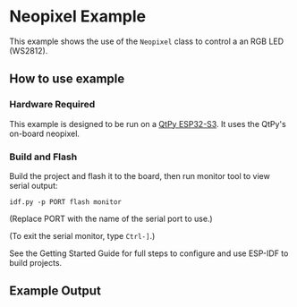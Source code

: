 # Neopixel Example 

This example shows the use of the `Neopixel` class to control a an RGB
LED (WS2812).

## How to use example

### Hardware Required

This example is designed to be run on a [QtPy
ESP32-S3](https://www.adafruit.com/product/5426). It uses the QtPy's on-board
neopixel.


### Build and Flash

Build the project and flash it to the board, then run monitor tool to view serial output:

```
idf.py -p PORT flash monitor
```

(Replace PORT with the name of the serial port to use.)

(To exit the serial monitor, type ``Ctrl-]``.)

See the Getting Started Guide for full steps to configure and use ESP-IDF to build projects.

## Example Output



